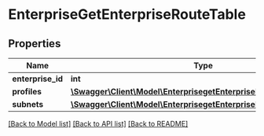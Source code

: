 # EnterpriseGetEnterpriseRouteTable

## Properties
Name | Type | Description | Notes
------------ | ------------- | ------------- | -------------
**enterprise_id** | **int** |  | [optional] 
**profiles** | [**\Swagger\Client\Model\EnterprisegetEnterpriseRouteTableProfiles[]**](EnterprisegetEnterpriseRouteTableProfiles.md) |  | [optional] 
**subnets** | [**\Swagger\Client\Model\EnterprisegetEnterpriseRouteTableSubnets[]**](EnterprisegetEnterpriseRouteTableSubnets.md) |  | [optional] 

[[Back to Model list]](../README.md#documentation-for-models) [[Back to API list]](../README.md#documentation-for-api-endpoints) [[Back to README]](../README.md)


